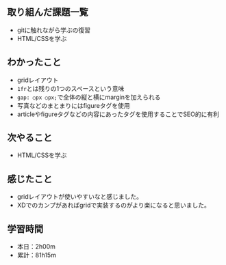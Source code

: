 ## 取り組んだ課題一覧
- gitに触れながら学ぶの復習
- HTML/CSSを学ぶ
## わかったこと
- gridレイアウト
- `1fr`とは残りの1つのスペースという意味
- `gap: ○px ○px;`で全体の縦と横にmarginを加えられる
- 写真などのまとまりにはfigureタグを使用
- articleやfigureタグなどの内容にあったタグを使用することでSEO的に有利
## 次やること
- HTML/CSSを学ぶ
## 感じたこと
- gridレイアウトが使いやすいなと感じました。
- XDでのカンプがあればgridで実装するのがより楽になると思いました。
## 学習時間
- 本日：2h00m
- 累計：81h15m 
